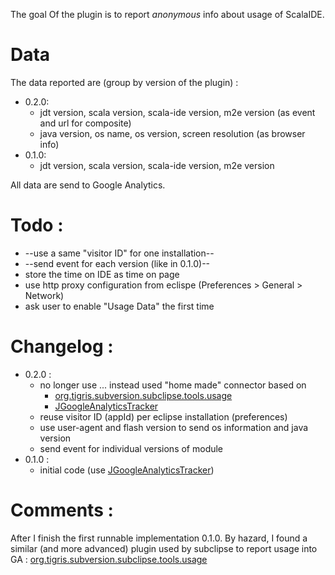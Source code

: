 The goal Of the plugin is to report *anonymous* info about usage of ScalaIDE.

# Data

The data reported are (group by version of the plugin) :

* 0.2.0:
  * jdt version, scala version, scala-ide version, m2e version (as event and url for composite)
  * java version, os name, os version, screen resolution (as browser info)
* 0.1.0:
  * jdt version, scala version, scala-ide version, m2e version

All data are send to Google Analytics.

# Todo :

* --use a same "visitor ID" for one installation--
* --send event for each version (like in 0.1.0)--
* store the time on IDE as time on page
* use http proxy configuration from eclispe (Preferences > General > Network)
* ask user to enable "Usage Data" the first time

# Changelog :

* 0.2.0 :
  * no longer use ... instead used "home made" connector based on
    * [org.tigris.subversion.subclipse.tools.usage]
    * [JGoogleAnalyticsTracker]
  * reuse visitor ID (appId) per eclipse installation (preferences)
  * use user-agent and flash version to send os information and java version
  * send event for individual versions of module
* 0.1.0 :
  * initial code (use [JGoogleAnalyticsTracker])

# Comments :

After I finish the first runnable implementation 0.1.0. By hazard, I found a similar (and more advanced)  plugin used by subclipse to report usage into GA : [org.tigris.subversion.subclipse.tools.usage]

   [org.tigris.subversion.subclipse.tools.usage]: http://subclipse.tigris.org/source/browse/subclipse/trunk/subclipse/org.tigris.subversion.subclipse.tools.usage/#dirlist
   [JGoogleAnalyticsTracker]: https://code.google.com/p/jgoogleanalyticstracker/
   [JGoogleAnalytics]: http://code.google.com/p/jgoogleanalytics/

